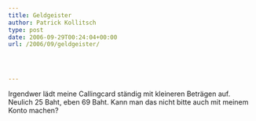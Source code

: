 ```yaml
---
title: Geldgeister
author: Patrick Kollitsch
type: post
date: 2006-09-29T00:24:04+00:00
url: /2006/09/geldgeister/




---
```

Irgendwer lädt meine Callingcard ständig mit kleineren Beträgen auf. Neulich 25 Baht, eben 69 Baht. Kann man das nicht bitte auch mit meinem Konto machen?
